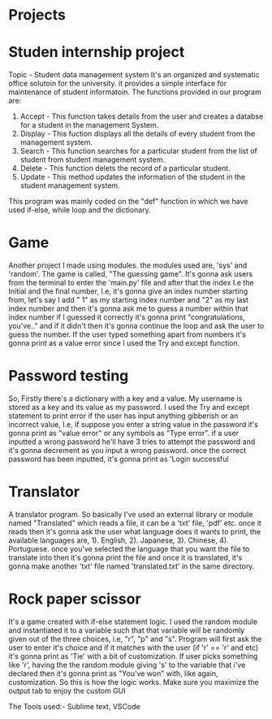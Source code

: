 # Projects

# Studen internship project 
Topic - Student data management system
It's an organized and systematic office solutoin for the university. it provides a simple interface for maintenance of student informatoin. The functions provided in our program are:
1) Accept - This function takes details from the user and creates a databse for a student in the management System.
2) Display - This fuction displays all the details of every student from the management system.
3) Search - This function searches for a particular student from the list of student from student management system.
4) Delete - This function delets the record of a particular student.
5) Update - This method updates the information of the student in the student management system.

This program was mainly coded on the "def" function in which we have used if-else, while loop and the dictionary.


# Game
Another project I made using modules. the modules used are, 'sys' and 'random'. The game is called, "The guessing game". It's gonna ask users from the terminal to enter the 'main.py' file and after that the index I.e the Initial and the final number, I.e, it's gonna give an index number starting from, let's say I add " 1" as my starting index number and "2" as my last index number and then it's gonna ask me to guess a number within that index number if I guessed it correctly it's gonna print "congratulations, you've.." and if it didn't then it's gonna continue the loop and ask the user to guess the number. If the user typed something apart from numbers it's gonna print as a value error since I used the Try and except function. 

# Password testing
So, Firstly there's a dictionary with a key and a value. My username is stored as a key and its value as my password. I used the Try and except statement to print error if the user has input anything gibberish or an incorrect value, I.e, if suppose you enter a string value in the password it's gonna print as  "value error" or any symbols as "Type error".
if a user inputted a wrong password he'll have 3 tries to attempt the password and it's gonna decrement as you input a wrong password. once the correct password has been inputted, it's gonna print as 'Login successful

# Translator

A translator program. So basically I've used an external library or module named "Translated" which reads a file, it can be a 'txt' file, 'pdf' etc. once it reads then it's gonna ask the user what language does it wants to print, the available languages are, 1). English, 2). Japanese, 3). Chinese, 4). Portuguese.
once you've selected the language that you want the file to translate into then it's gonna print the file and once it is translated, it's gonna make another 'txt' file named 'translated.txt' in the same directory.

# Rock paper scissor

It's a game created with if-else statement logic.
I used the random module and instantiated it to a variable such that that variable will be randomly given out of the three choices, i.e, "r", "p" and "s".
Program will first ask the user to enter it's choice and if it matches with the user (if 'r' == 'r' and etc) it's gonna print as 'Tie' with a bit of customization. If user picks something like 'r', having the the random module giving 's' to the variable that i've declared then it's gonna print as "You've won" with, like again, customization. So this is how the logic works. Make sure you maximize the output tab to enjoy the custom GUI 


The Tools used:- Sublime text, VSCode

